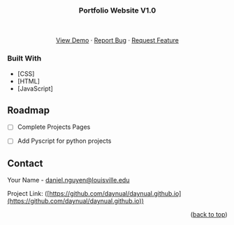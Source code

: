 <!-- PROJECT LOGO -->
<h3 align="center">Portfolio Website V1.0</h3>

  <p align="center">
    <br />
    <br />
    <a href="https://daynual.github.io">View Demo</a>
    ·
    <a href="https://github.com/github_username/repo_name/issues">Report Bug</a>
    ·
    <a href="https://github.com/github_username/repo_name/issues">Request Feature</a>
  </p>
</div>



### Built With

* [CSS]
* [HTML]
* [JavaScript]




<!-- ROADMAP -->
## Roadmap

- [ ] Complete Projects Pages
- [ ] Add Pyscript for python projects




<!-- CONTACT -->
## Contact

Your Name - daniel.nguyen@louisville.edu

Project Link: ([https://github.com/daynual/daynual.github.io](https://github.com/daynual/daynual.github.io))

<p align="right">(<a href="#top">back to top</a>)</p>
